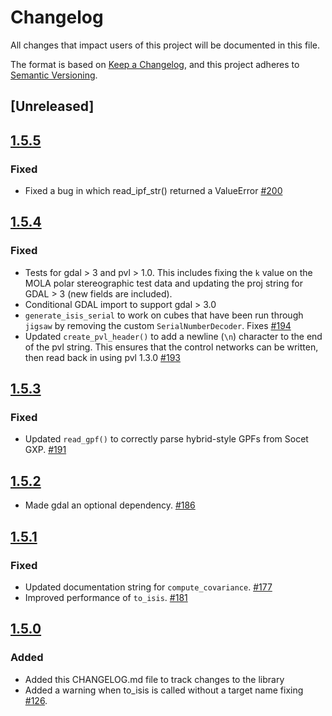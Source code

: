 # Changelog

All changes that impact users of this project will be documented in this file.

The format is based on [Keep a Changelog](https://keepachangelog.com/en/1.0.0/),
and this project adheres to [Semantic Versioning](https://semver.org/spec/v2.0.0.html).

<!---
This document is intended for users of the applications and API. Changes to things
like tests should not be noted in this document.

When updating this file for a PR, add an entry for your change under Unreleased
and one of the following headings:
 - Added - for new features.
 - Changed - for changes in existing functionality.
 - Deprecated - for soon-to-be removed features.
 - Removed - for now removed features.
 - Fixed - for any bug fixes.
 - Security - in case of vulnerabilities.

If the heading does not yet exist under Unreleased, then add it as a 3rd heading,
with three #.


When preparing for a public release candidate add a new 2nd heading, with two #, under
Unreleased with the version number and the release date, in year-month-day
format. Then, add a link for the new version at the bottom of this document and
update the Unreleased link so that it compares against the latest release tag.


When preparing for a bug fix release create a new 2nd heading above the Fixed
heading to indicate that only the bug fixes and security fixes are in the bug fix
release.
-->

## [Unreleased]

## [1.5.5]()
### Fixed
- Fixed a bug in which read_ipf_str() returned a ValueError [#200](https://github.com/DOI-USGS/plio/issues/200)

## [1.5.4]()
### Fixed
- Tests for gdal > 3 and pvl > 1.0. This includes fixing the `k` value on the MOLA polar stereographic test data and updating the proj string for GDAL > 3 (new fields are included).
- Conditional GDAL import to support gdal > 3.0
- `generate_isis_serial` to work on cubes that have been run through `jigsaw` by removing the custom `SerialNumberDecoder`. Fixes [#194](https://github.com/DOI-USGS/plio/issues/194)
- Updated `create_pvl_header()` to add a newline (`\n`) character to the end of the pvl string. This ensures that the control networks can be written, then read back in using pvl 1.3.0 [#193](https://github.com/USGS-Astrogeology/plio/pull/193)

## [1.5.3]()
### Fixed
- Updated `read_gpf()` to correctly parse hybrid-style GPFs from Socet GXP. [#191](https://github.com/USGS-Astrogeology/plio/pull/191)

## [1.5.2]() 

- Made gdal an optional dependency. [#186](https://github.com/USGS-Astrogeology/plio/pull/186)

## [1.5.1]()

### Fixed
- Updated documentation string for `compute_covariance`. [#177](https://github.com/USGS-Astrogeology/plio/pull/177)
- Improved performance of `to_isis`. [#181](https://github.com/USGS-Astrogeology/plio/issues/181)

## [1.5.0]()

### Added
- Added this CHANGELOG.md file to track changes to the library
- Added a warning when to_isis is called without a target name fixing [#126](https://github.com/USGS-Astrogeology/plio/issues/126).
